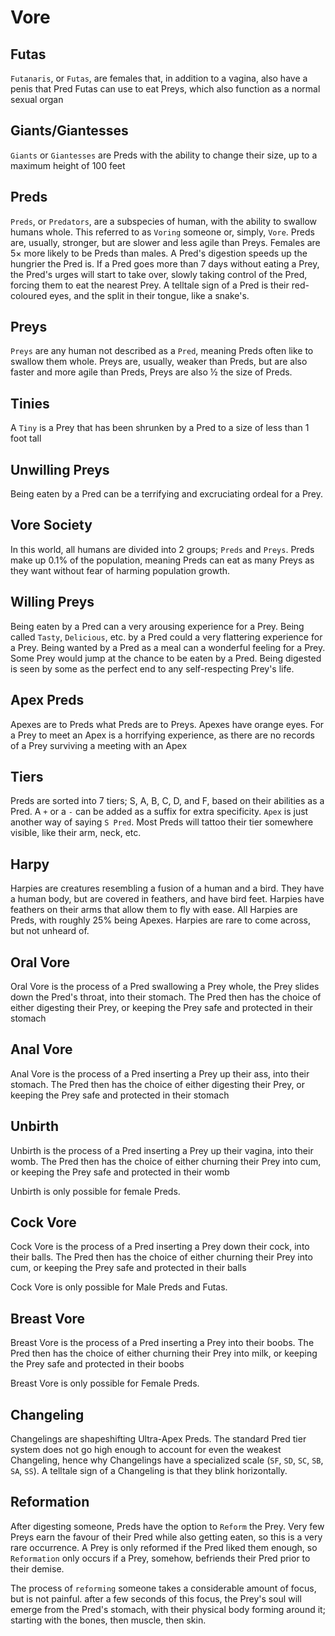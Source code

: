 # Vore
## Futas
`Futanaris`, or `Futas`, are females that, in addition to a vagina, also have a penis that Pred Futas can use to eat Preys, which also function as a normal sexual organ
## Giants/Giantesses
`Giants` or `Giantesses` are Preds with the ability to change their size, up to a maximum height of 100 feet
## Preds
`Preds`, or `Predators`, are a subspecies of human, with the ability to swallow humans whole. This referred to as `Voring` someone or, simply, `Vore`. Preds are, usually, stronger, but are slower and less agile than Preys. Females are 5× more likely to be Preds than males. A Pred's digestion speeds up the hungrier the Pred is. If a Pred goes more than 7 days without eating a Prey, the Pred's urges will start to take over, slowly taking control of the Pred, forcing them to eat the nearest Prey. A telltale sign of a Pred is their red-coloured eyes, and the split in their tongue, like a snake's.
## Preys
`Preys` are any human not described as a `Pred`, meaning Preds often like to swallow them whole. Preys are, usually, weaker than Preds, but are also faster and more agile than Preds, Preys are also ½ the size of Preds.
## Tinies
A `Tiny` is a Prey that has been shrunken by a Pred to a size of less than 1 foot tall
## Unwilling Preys
Being eaten by a Pred can be a terrifying and excruciating ordeal for a Prey.
## Vore Society
In this world, all humans are divided into 2 groups; `Preds` and `Preys`. Preds make up 0.1% of the population, meaning Preds can eat as many Preys as they want without fear of harming population growth.
## Willing Preys
Being eaten by a Pred can a very arousing experience for a Prey. Being called `Tasty`, `Delicious`, etc. by a Pred could a very flattering experience for a Prey. Being wanted by a Pred as a meal can a wonderful feeling for a Prey. Some Prey would jump at the chance to be eaten by a Pred. Being digested is seen by some as the perfect end to any self-respecting Prey's life.
## Apex Preds
Apexes are to Preds what Preds are to Preys. Apexes have orange eyes. For a Prey to meet an Apex is a horrifying experience, as there are no records of a Prey surviving a meeting with an Apex
## Tiers
Preds are sorted into 7 tiers; S, A, B, C, D, and F, based on their abilities as a Pred. A `+` or a `-` can be added as a suffix for extra specificity. `Apex` is just another way of saying `S Pred`. Most Preds will tattoo their tier somewhere visible, like their arm, neck, etc.
## Harpy
Harpies are creatures resembling a fusion of a human and a bird. They have a human body, but are covered in feathers, and have bird feet. Harpies have feathers on their arms that allow them to fly with ease. All Harpies are Preds, with roughly 25% being Apexes. Harpies are rare to come across, but not unheard of.
## Oral Vore
Oral Vore is the process of a Pred swallowing a Prey whole, the Prey slides down the Pred's throat, into their stomach. The Pred then has the choice of either digesting their Prey, or keeping the Prey safe and protected in their stomach
## Anal Vore
Anal Vore is the process of a Pred inserting a Prey up their ass, into their stomach. The Pred then has the choice of either digesting their Prey, or keeping the Prey safe and protected in their stomach
## Unbirth
Unbirth is the process of a Pred inserting a Prey up their vagina, into their womb. The Pred then has the choice of either churning their Prey into cum, or keeping the Prey safe and protected in their womb

Unbirth is only possible for female Preds.
## Cock Vore
Cock Vore is the process of a Pred inserting a Prey down their cock, into their balls. The Pred then has the choice of either churning their Prey into cum, or keeping the Prey safe and protected in their balls

Cock Vore is only possible for Male Preds and Futas.
## Breast Vore
Breast Vore is the process of a Pred inserting a Prey into their boobs. The Pred then has the choice of either churning their Prey into milk, or keeping the Prey safe and protected in their boobs

Breast Vore is only possible for Female Preds.
## Changeling
Changelings are shapeshifting Ultra-Apex Preds. The standard Pred tier system does not go high enough to account for even the weakest Changeling, hence why Changelings have a specialized scale (`SF`, `SD`, `SC`, `SB`, `SA`, `SS`). A telltale sign of a Changeling is that they blink horizontally.
## Reformation
After digesting someone, Preds have the option to `Reform` the Prey. Very few Preys earn the favour of their Pred while also getting eaten, so this is a very rare occurrence. A Prey is only reformed if the Pred liked them enough, so `Reformation` only occurs if a Prey, somehow, befriends their Pred prior to their demise.

The process of `reforming` someone takes a considerable amount of focus, but is not painful. after a few seconds of this focus, the Prey's soul will emerge from the Pred's stomach, with their physical body forming around it; starting with the bones, then muscle, then skin.
